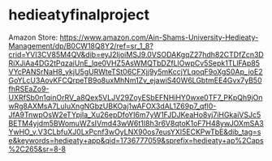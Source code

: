 # hedieatyfinalproject

Amazon Store: https://www.amazon.com/Ain-Shams-University-Hedieaty-Management/dp/B0CW18Q8Y2/ref=sr_1_8?crid=YVI3CV85M4QV&dib=eyJ2IjoiMSJ9.0VSODAKgqZ27hdh82CTDfZcn3DRiXJiAa4DG2tPqzaiUnE_lqe0VHZ5AsWMQTbDZfLlOwpCv5Sepk1TLlFAp85VYcPANSrNaH8_ykjU5gURWteTSt06CFXjj9y5mKccjYLqoqF9oXgS0Ap_joE2GoYLcU3AovKFCQrpeTB9o8uxMhNm1Zv_ejawiS40W6LGbtmEE4Gvx7yB50fhRSEaZo9-UXRfSb0n1qinOrRV_a8Qex5VLJV29ZoyESbEFNHiHY0wxe0TF7_PKpQh9jOnwRg8AXMsA7LuIuXngNGbzUBKOaj1wAFOX3dAL1Z69p7_qfl0-JfA9TnwpOsW2eTYpjla_Xu26epDfoYI6m7yW1FJDJKeaHo8vj7iHGkaiVSJc5BETM4yjdm5BWomuWZsIVmd43wW6t1I8h3r6V8qtoK1oF7H48ywJOXmSA3YwHO_v.V3CLbfuXJ0LxPcnf3wOyLNX90os7eusYXI5ECKPwTbE&dib_tag=se&keywords=hedieaty+app&qid=1736777059&sprefix=hedieaty+ap%2Caps%2C265&sr=8-8
